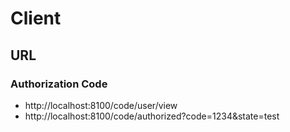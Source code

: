 # Client
## URL
### Authorization Code
- http://localhost:8100/code/user/view
- http://localhost:8100/code/authorized?code=1234&state=test